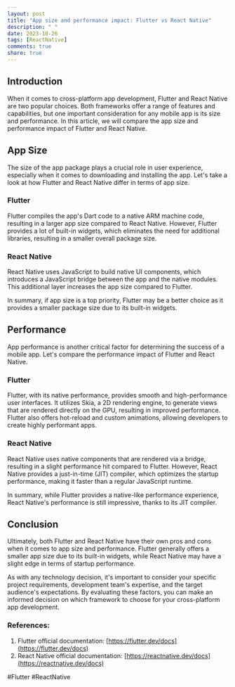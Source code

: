 ```yaml
---
layout: post
title: "App size and performance impact: Flutter vs React Native"
description: " "
date: 2023-10-26
tags: [ReactNative]
comments: true
share: true
---
```


## Introduction
When it comes to cross-platform app development, Flutter and React Native are two popular choices. Both frameworks offer a range of features and capabilities, but one important consideration for any mobile app is its size and performance. In this article, we will compare the app size and performance impact of Flutter and React Native.

## App Size
The size of the app package plays a crucial role in user experience, especially when it comes to downloading and installing the app. Let's take a look at how Flutter and React Native differ in terms of app size.

### Flutter
Flutter compiles the app's Dart code to a native ARM machine code, resulting in a larger app size compared to React Native. However, Flutter provides a lot of built-in widgets, which eliminates the need for additional libraries, resulting in a smaller overall package size.

### React Native
React Native uses JavaScript to build native UI components, which introduces a JavaScript bridge between the app and the native modules. This additional layer increases the app size compared to Flutter.

In summary, if app size is a top priority, Flutter may be a better choice as it provides a smaller package size due to its built-in widgets.

## Performance
App performance is another critical factor for determining the success of a mobile app. Let's compare the performance impact of Flutter and React Native.

### Flutter
Flutter, with its native performance, provides smooth and high-performance user interfaces. It utilizes Skia, a 2D rendering engine, to generate views that are rendered directly on the GPU, resulting in improved performance. Flutter also offers hot-reload and custom animations, allowing developers to create highly performant apps.

### React Native
React Native uses native components that are rendered via a bridge, resulting in a slight performance hit compared to Flutter. However, React Native provides a just-in-time (JIT) compiler, which optimizes the startup performance, making it faster than a regular JavaScript runtime.

In summary, while Flutter provides a native-like performance experience, React Native's performance is still impressive, thanks to its JIT compiler.

## Conclusion
Ultimately, both Flutter and React Native have their own pros and cons when it comes to app size and performance. Flutter generally offers a smaller app size due to its built-in widgets, while React Native may have a slight edge in terms of startup performance.

As with any technology decision, it's important to consider your specific project requirements, development team's expertise, and the target audience's expectations. By evaluating these factors, you can make an informed decision on which framework to choose for your cross-platform app development.

### References:
1. Flutter official documentation: [https://flutter.dev/docs](https://flutter.dev/docs)
2. React Native official documentation: [https://reactnative.dev/docs](https://reactnative.dev/docs)

#Flutter #ReactNative